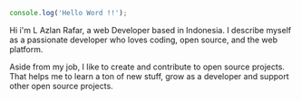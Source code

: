 ``` js
console.log('Hello Word !!');
```

Hi i'm L Azlan Rafar, a web Developer based in Indonesia. I describe myself as a passionate developer who loves coding, open source, and the web platform.

Aside from my job, I like to create and contribute to open source projects. That helps me to learn a ton of new stuff, grow as a developer and support other open source projects.
